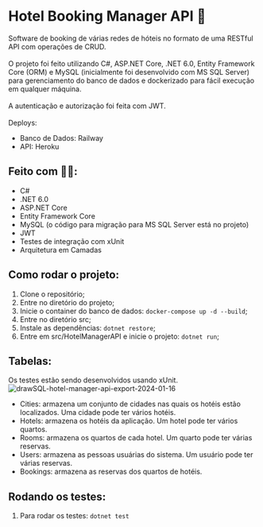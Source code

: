 # Hotel Booking Manager API 🏨
Software de booking de várias redes de hóteis no formato de uma RESTful API com operações de CRUD.
<br><br>
O projeto foi feito utilizando C#, ASP.NET Core, .NET 6.0, Entity Framework Core (ORM) e MySQL (inicialmente foi desenvolvido com MS SQL Server) para gerenciamento do banco de dados e dockerizado para fácil execução em qualquer máquina.<br><br>
A autenticação e autorização foi feita com JWT.<br><br>
Deploys:
- Banco de Dados: Railway
- API: Heroku


## Feito com 👨‍💻:
- C#
- .NET 6.0
- ASP.NET Core
- Entity Framework Core
- MySQL (o código para migração para MS SQL Server está no projeto)
- JWT
- Testes de integração com xUnit
- Arquitetura em Camadas

## Como rodar o projeto:
1)  Clone o repositório;
2)  Entre no diretório do projeto;
3)  Inicie o container do banco de dados: `docker-compose up -d --build`;
4)  Entre no diretório src;
5)  Instale as dependências: `dotnet restore`;
6)  Entre em src/HotelManagerAPI e inicie o projeto: `dotnet run`;

## Tabelas:
Os testes estão sendo desenvolvidos usando xUnit.![drawSQL-hotel-manager-api-export-2024-01-16](https://github.com/leomartinsdev/hotel-booking-manager-api/assets/117598788/0ee92086-8d1e-4824-85a6-718bc43b8780)
- Cities: armazena um conjunto de cidades nas quais os hotéis estão localizados. Uma cidade pode ter vários hotéis.
- Hotels: armazena os hotéis da aplicação. Um hotel pode ter vários quartos.
- Rooms: armazena os quartos de cada hotel. Um quarto pode ter várias reservas.
- Users: armazena as pessoas usuárias do sistema. Um usuário pode ter várias reservas.
- Bookings: armazena as reservas dos quartos de hotéis.
  
## Rodando os testes:
1)  Para rodar os testes: `dotnet test`
